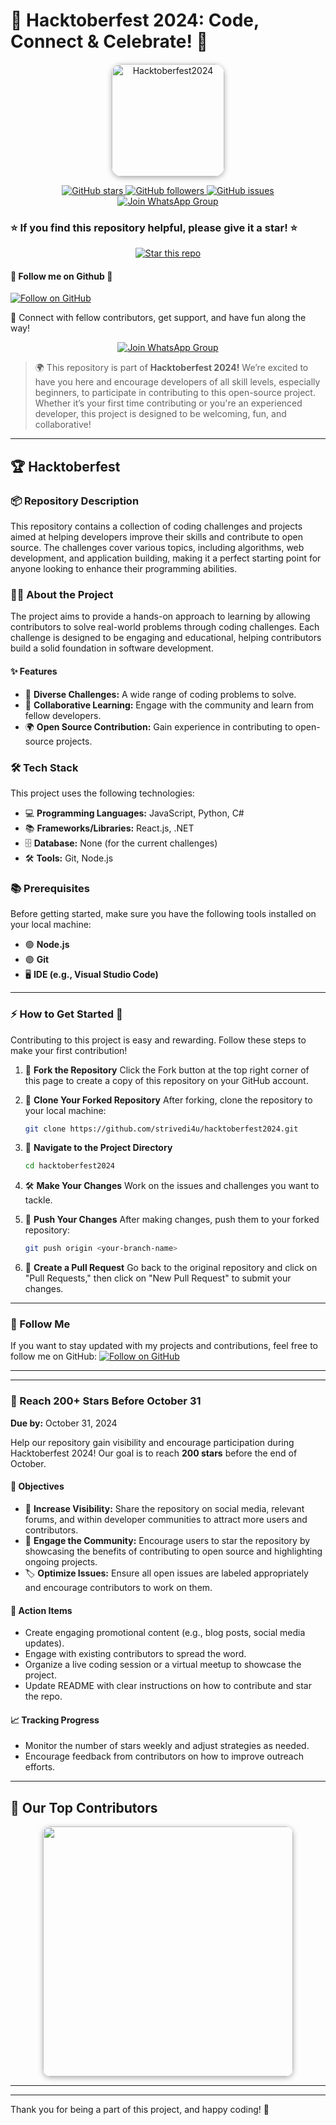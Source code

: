 

# 🎉 Hacktoberfest 2024: Code, Connect & Celebrate! 🚀

<p align="center">
   <img src="https://github.com/user-attachments/assets/e1f0f8b0-146f-4c0b-9ee0-51cc9f0c99b4" alt="Hacktoberfest2024" width="180" style="border-radius: 16px; box-shadow: 0 2px 8px #aaa;"/>
</p>

<p align="center">
   <a href="https://github.com/strivedi4u/Hacktoberfest2024" target="_blank">
      <img src="https://img.shields.io/github/stars/strivedi4u/Hacktoberfest2024?style=social" alt="GitHub stars"/>
   </a>
   <a href="https://github.com/strivedi4u?tab=followers" target="_blank">
      <img src="https://img.shields.io/github/followers/strivedi4u?label=Follow&style=social" alt="GitHub followers"/>
   </a>
   <a href="https://github.com/strivedi4u/Hacktoberfest2024/issues" target="_blank">
      <img src="https://img.shields.io/github/issues/strivedi4u/Hacktoberfest2024?color=blue" alt="GitHub issues"/>
   </a>
   <a href="https://chat.whatsapp.com/JP5uGuNAS0f6ShuuanPh7E" target="_blank">
      <img src="https://img.shields.io/badge/Join%20WhatsApp%20Group-25D366?logo=whatsapp&logoColor=white&style=for-the-badge" alt="Join WhatsApp Group"/>
   </a>
</p>





### ⭐ If you find this repository helpful, please give it a star! ⭐

<p align="center">
   <a href="https://github.com/strivedi4u/Hacktoberfest2024/stargazers">
      <img src="https://img.shields.io/github/stars/strivedi4u/Hacktoberfest2024?style=social" alt="Star this repo"/>
   </a>
</p>



#### 🎯 Follow me on Github 🎯
<a href="https://github.com/strivedi4u?tab=followers">
   <img src="https://img.shields.io/github/followers/strivedi4u?label=Follow&style=social" alt="Follow on GitHub"/>
</a>



🎯 Connect with fellow contributors, get support, and have fun along the way!

<p align="center">
   <a href="https://chat.whatsapp.com/JP5uGuNAS0f6ShuuanPh7E" target="_blank">
      <img src="https://img.shields.io/badge/Join%20WhatsApp%20Group-25D366?logo=whatsapp&logoColor=white&style=for-the-badge" alt="Join WhatsApp Group"/>
   </a>
</p>







> 🌍 This repository is part of **Hacktoberfest 2024!**
> We’re excited to have you here and encourage developers of all skill levels, especially beginners, to participate in contributing to this open-source project. Whether it’s your first time contributing or you're an experienced developer, this project is designed to be welcoming, fun, and collaborative!



---

## 🏆 Hacktoberfest


### 📦 Repository Description
This repository contains a collection of coding challenges and projects aimed at helping developers improve their skills and contribute to open source. The challenges cover various topics, including algorithms, web development, and application building, making it a perfect starting point for anyone looking to enhance their programming abilities. 



### 🧑‍💻 About the Project
The project aims to provide a hands-on approach to learning by allowing contributors to solve real-world problems through coding challenges. Each challenge is designed to be engaging and educational, helping contributors build a solid foundation in software development.



#### ✨ Features
- 🧩 **Diverse Challenges:** A wide range of coding problems to solve.
- 🤝 **Collaborative Learning:** Engage with the community and learn from fellow developers.
- 🌍 **Open Source Contribution:** Gain experience in contributing to open-source projects.



### 🛠️ Tech Stack
This project uses the following technologies:

- 💻 **Programming Languages:** JavaScript, Python, C#
- 📚 **Frameworks/Libraries:** React.js, .NET
- 🗄️ **Database:** None (for the current challenges)
- 🛠️ **Tools:** Git, Node.js



### 📚 Prerequisites
Before getting started, make sure you have the following tools installed on your local machine:

- 🟢 **Node.js**
- 🟣 **Git**
- 🖥️ **IDE (e.g., Visual Studio Code)**



---

### ⚡ How to Get Started 🚀
Contributing to this project is easy and rewarding. Follow these steps to make your first contribution!



1. 🍴 **Fork the Repository**
   Click the Fork button at the top right corner of this page to create a copy of this repository on your GitHub account.

2. 📂 **Clone Your Forked Repository**
   After forking, clone the repository to your local machine:
   ```bash
   git clone https://github.com/strivedi4u/hacktoberfest2024.git
   ```

3. 📁 **Navigate to the Project Directory**
   ```bash
   cd hacktoberfest2024
   ```

4. 🛠️ **Make Your Changes**
   Work on the issues and challenges you want to tackle.

5. 🚀 **Push Your Changes**
   After making changes, push them to your forked repository:
   ```bash
   git push origin <your-branch-name>
   ```

6. 🔀 **Create a Pull Request**
   Go back to the original repository and click on "Pull Requests," then click on "New Pull Request" to submit your changes.



---

### 🎉 Follow Me
If you want to stay updated with my projects and contributions, feel free to follow me on GitHub:
<a href="https://github.com/strivedi4u?tab=followers">
   <img src="https://img.shields.io/github/followers/strivedi4u?label=Follow&style=social" alt="Follow on GitHub"/>
</a>


---


---

### 🌟 Reach 200+ Stars Before October 31
**Due by:** October 31, 2024

Help our repository gain visibility and encourage participation during Hacktoberfest 2024! Our goal is to reach **200 stars** before the end of October.

#### 🎯 Objectives
- 🚀 **Increase Visibility:** Share the repository on social media, relevant forums, and within developer communities to attract more users and contributors.
- 🤝 **Engage the Community:** Encourage users to star the repository by showcasing the benefits of contributing to open source and highlighting ongoing projects.
- 🏷️ **Optimize Issues:** Ensure all open issues are labeled appropriately and encourage contributors to work on them.

#### 📝 Action Items
- Create engaging promotional content (e.g., blog posts, social media updates).
- Engage with existing contributors to spread the word.
- Organize a live coding session or a virtual meetup to showcase the project.
- Update README with clear instructions on how to contribute and star the repo.

#### 📈 Tracking Progress
- Monitor the number of stars weekly and adjust strategies as needed.
- Encourage feedback from contributors on how to improve outreach efforts.



---

## 🏅 Our Top Contributors

<p align="center">
   <a href="https://github.com/strivedi4u/Hacktoberfest2024/graphs/contributors">
      <img src="https://contrib.rocks/image?repo=strivedi4u/Hacktoberfest2024" width="400" style="border-radius: 12px; box-shadow: 0 2px 8px #aaa;"/>
   </a>
</p>


---


---

Thank you for being a part of this project, and happy coding! 🚀
